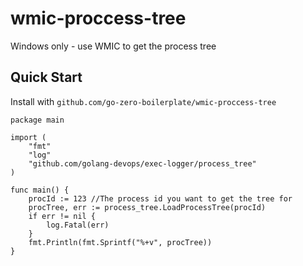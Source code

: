 # wmic-proccess-tree
Windows only - use WMIC to get the process tree


## Quick Start

Install with `github.com/go-zero-boilerplate/wmic-proccess-tree`

```
package main

import (
    "fmt"
    "log"
    "github.com/golang-devops/exec-logger/process_tree"
)

func main() {
    procId := 123 //The process id you want to get the tree for
    procTree, err := process_tree.LoadProcessTree(procId)
    if err != nil {
        log.Fatal(err)
    }
    fmt.Println(fmt.Sprintf("%+v", procTree))
}
```